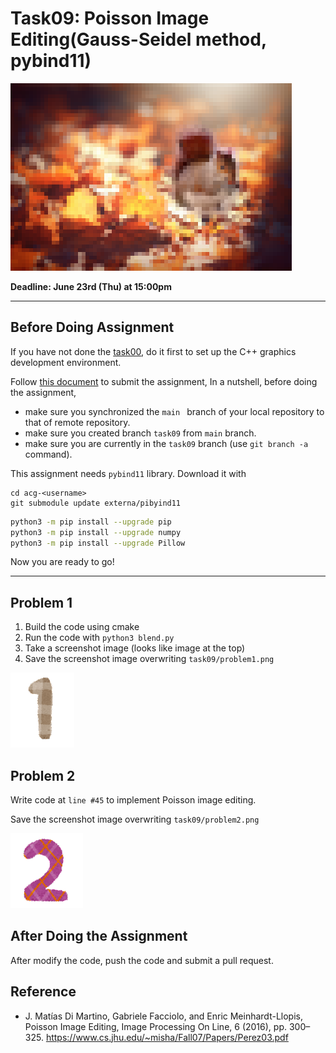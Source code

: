 # Task09: Poisson Image Editing(Gauss-Seidel method, pybind11)

![preview](preview.png)

**Deadline: June 23rd (Thu) at 15:00pm**

----

## Before Doing Assignment

If you have not done the [task00](../task00), do it first to set up the C++ graphics development environment.

Follow [this document](../doc/submit.md) to submit the assignment, In a nutshell, before doing the assignment,  
- make sure you synchronized the `main ` branch of your local repository  to that of remote repository.
- make sure you created branch `task09` from `main` branch.
- make sure you are currently in the `task09` branch (use `git branch -a` command).

This assignment needs `pybind11` library. Download it with

```
cd acg-<username>
git submodule update externa/pibyind11
```

```sh
python3 -m pip install --upgrade pip
python3 -m pip install --upgrade numpy
python3 -m pip install --upgrade Pillow
```

Now you are ready to go!

---

## Problem 1

1. Build the code using cmake
2. Run the code with `python3 blend.py`
3. Take a screenshot image (looks like image at the top)
4. Save the screenshot image overwriting `task09/problem1.png`

![problem1](problem1.png)

## Problem 2

Write code at `line #45` to implement Poisson image editing.

Save the screenshot image overwriting `task09/problem2.png`

![problem2](problem2.png)


## After Doing the Assignment

After modify the code, push the code and submit a pull request. 



## Reference

- J. Matías Di Martino, Gabriele Facciolo, and Enric Meinhardt-Llopis, Poisson Image Editing, Image Processing On Line, 6 (2016), pp. 300–325. 
https://www.cs.jhu.edu/~misha/Fall07/Papers/Perez03.pdf
